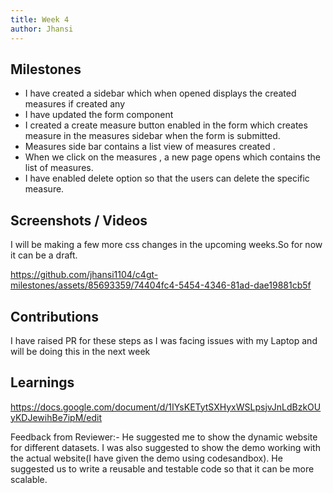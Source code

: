 ```yaml
---
title: Week 4
author: Jhansi
---
```


## Milestones
- I have created a sidebar which when opened displays the created measures if created any
- I have updated the form component
- I created a create measure button enabled in the form which creates measure in the measures sidebar when the form is submitted.
- Measures side bar contains a list view of measures created .
- When we click on the measures , a new page opens which contains the list of measures.
- I have enabled delete option so that the users can delete the specific measure.

## Screenshots / Videos 

I will be making a few more css changes in the upcoming weeks.So for now it can be a draft.


https://github.com/jhansi1104/c4gt-milestones/assets/85693359/74404fc4-5454-4346-81ad-dae19881cb5f



## Contributions
I have raised PR for these steps as I was facing issues with my Laptop and will be doing this in the next week

## Learnings
https://docs.google.com/document/d/1IYsKETytSXHyxWSLpsjvJnLdBzkOUyKDJewihBe7ipM/edit


Feedback from Reviewer:-
He suggested me to show the dynamic website for different datasets.
I was also suggested to show the demo working with the actual website(I have given the demo using codesandbox).
He suggested us to write a reusable and testable code so that it can be more scalable.
